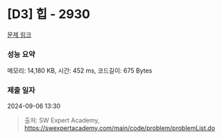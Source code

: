 # [D3] 힙 - 2930 

[문제 링크](https://swexpertacademy.com/main/code/problem/problemDetail.do?contestProbId=AV-Tj7ya3jYDFAXr) 

### 성능 요약

메모리: 14,180 KB, 시간: 452 ms, 코드길이: 675 Bytes

### 제출 일자

2024-09-06 13:30



> 출처: SW Expert Academy, https://swexpertacademy.com/main/code/problem/problemList.do